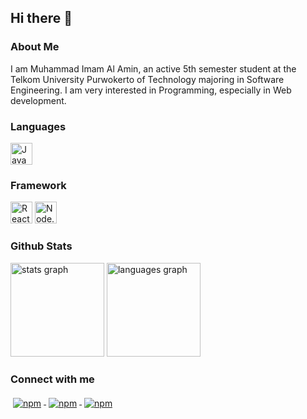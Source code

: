 ## Hi there 👋

<!--
**imammeze/imammeze** is a ✨ _special_ ✨ repository because its `README.md` (this file) appears on your GitHub profile.

Here are some ideas to get you started:

- 🔭 I’m currently working on ...
- 🌱 I’m currently learning ...
- 👯 I’m looking to collaborate on ...
- 🤔 I’m looking for help with ...
- 💬 Ask me about ...
- 📫 How to reach me: ...
- 😄 Pronouns: ...
- ⚡ Fun fact: ...
-->

### About Me

I am Muhammad Imam Al Amin, an active 5th semester student at the Telkom University Purwokerto of Technology majoring in Software Engineering. I am very interested in Programming, especially in Web development.

### Languages

<p align="left">
  <img src="https://img.shields.io/badge/JavaScript-282C34?logo=javascript&logoColor=F7DF1E" alt="JavaScript logo" title="JavaScript" height="35" />
</p>

### Framework

<p align="left">
  <img src="https://img.shields.io/badge/React-282C34?logo=React&logoColor=61DAFB" alt="React logo" title="React" height="35" />
  <img src="https://img.shields.io/badge/Node.js-282C34?logo=Node.js&logoColor=43853D" alt="Node.js logo" title="Node.js" height="35" />
</p>

### Github Stats

<div align="left">
  <img src="https://github-readme-stats.vercel.app/api?username=imammeze&hide_title=false&hide_rank=false&show_icons=true&include_all_commits=true&count_private=true&disable_animations=false&theme=dracula&locale=en&hide_border=false" height="150" alt="stats graph"  />
  <img src="https://github-readme-stats.vercel.app/api/top-langs?username=imammeze&locale=en&hide_title=false&layout=compact&card_width=320&langs_count=5&theme=dracula&hide_border=false" height="150" alt="languages graph"  />
</div>

### Connect with me

<p align="left">
  <a href="https://www.linkedin.com/in/muhammad-imam-al-amin/">
    <img src="https://raw.githubusercontent.com/Quadrified/Quadrified/master/assets/svg/social/linkedin.svg" alt="npm" style="vertical-align:top; margin:4px">
  </a>
  <a href="https://www.instagram.com/m27_imam/">
    <img src="https://raw.githubusercontent.com/Quadrified/Quadrified/master/assets/svg/social/instagram.svg" alt="npm" style="vertical-align:top; margin:4px">
  </a>
  <a href="https://www.wa.me/+6285326985278">
    <img src="https://raw.githubusercontent.com/Quadrified/Quadrified/master/assets/svg/social/whatsapp.svg" alt="npm" style="vertical-align:top; margin:4px">
  </a>
</p>

###
